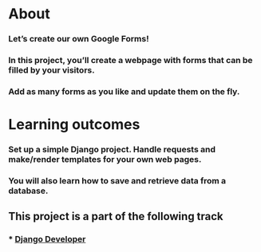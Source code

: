 # About

### Let’s create our own Google Forms! 
### In this project, you’ll create a webpage with forms that can be filled by your visitors. 
### Add as many forms as you like and update them on the fly.

# Learning outcomes

### Set up a simple Django project. Handle requests and make/render templates for your own web pages. 
### You will also learn how to save and retrieve data from a database.

## This project is a part of the following track

### * [Django Developer](https://hyperskill.org/tracks/11)
